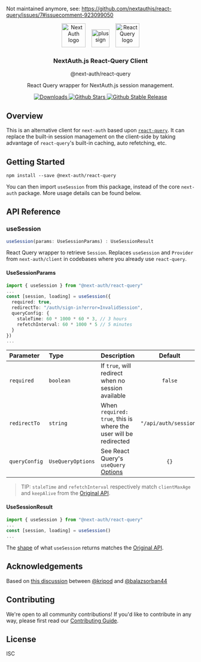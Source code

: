 Not maintained anymore, see: https://github.com/nextauthjs/react-query/issues/7#issuecomment-923099050

<p align="center">
  <img alt="Next Auth logo"
    src="https://next-auth.js.org/img/logo/logo-sm.png"
    height="64" />&nbsp;&nbsp;&nbsp;&nbsp;<img alt="plus sign" src="https://www.svgrepo.com/show/138538/plus-sign.svg"
    height="48" />&nbsp;&nbsp;&nbsp;&nbsp;<img alt="React Query logo" src="https://raw.githubusercontent.com/tannerlinsley/react-query/master/docs/src/images/logo.svg"
    height="64" />
  <h3 align="center">NextAuth.js React-Query Client</h3>
  <p align="center">@next-auth/react-query</p>
  <p align="center">React Query wrapper for NextAuth.js session management.</p>
  <p align="center" style="align: center;">
    <a href="https://www.npmtrends.com/@next-auth/react-query">
      <img src="https://img.shields.io/npm/dm/@next-auth/react-query" alt="Downloads" />
    </a>
    <a href="https://github.com/nextauthjs/react-query/stargazers">
      <img src="https://img.shields.io/github/stars/nextauthjs/react-query" alt="Github Stars" />
    </a>
    <a href="https://www.npmjs.com/package/@next-auth/react-query">
      <img src="https://img.shields.io/npm/v/@next-auth/react-query?label=latest"
        alt="Github Stable Release" />
    </a>
  </p>
</p>

## Overview

This is an alternative client for `next-auth` based upon [`react-query`](https://react-query.tanstack.com/). It can replace the built-in session management on the client-side by taking advantage of `react-query`'s built-in caching, auto refetching, etc.

## Getting Started

```
npm install --save @next-auth/react-query
```

You can then import `useSession` from this package, instead of the core `next-auth` package. More usage details can be found below.


## API Reference

### useSession

```ts
useSession(params: UseSessionParams) : UseSessionResult
```

React Query wrapper to retrieve `Session`. Replaces `useSession` and `Provider` from `next-auth/client` in codebases where you already use `react-query`.

#### UseSessionParams

```ts
import { useSession } from "@next-auth/react-query"
...
const [session, loading] = useSession({
  required: true,
  redirectTo: "/auth/sign-in?error=InvalidSession",
  queryConfig: {
    staleTime: 60 * 1000 * 60 * 3, // 3 hours
    refetchInterval: 60 * 1000 * 5 // 5 minutes 
  }
})
...
```

| Parameter | Type     | Description                       | Default |
| :-------- | :------- | :-------------------------------- | :-----: |
| `required`| `boolean`| If `true`, will redirect when no session available | `false` |
| `redirectTo`| `string`| When `required: true`, this is where the user will be redirected | `"/api/auth/session"` |
| `queryConfig` | `UseQueryOptions` | See React Query's `useQuery` [Options](https://react-query.tanstack.com/reference/useQuery) | `{}` |

> TIP: `staleTime` and `refetchInterval` respectively match `clientMaxAge` and `keepAlive` from the [Original API](https://next-auth.js.org/getting-started/client#options).

#### UseSessionResult

```ts
import { useSession } from "@next-auth/react-query"
...
const [session, loading] = useSession()
...
```

The [shape](https://github.com/nextauthjs/next-auth/blob/88ec3bad71eb60ed86b3d95d7c4671f9985c96bd/types/client.d.ts#L20-L26) of what `useSession` returns matches the [Original API](https://next-auth.js.org/getting-started/client#usesession).

## Acknowledgements

Based on [this discussion](https://github.com/nextauthjs/next-auth/discussions/1803) between [@kripod](https://github.com/kripod) and [@balazsorban44](https://github.com/balazsorban44)

## Contributing

We're open to all community contributions! If you'd like to contribute in any way, please first read our [Contributing Guide](https://github.com/nextauthjs/next-auth/blob/canary/CONTRIBUTING.md).

## License

ISC
